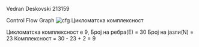 Vedran Deskovski 213159

Control Flow Graph
![cfg](https://github.com/Vedran-D/SI_2023_lab2_213159/assets/61386261/b52ef8bf-85c7-4303-aa34-cf5d88c77113)
Цикломатска комплексност

Цикломатска комплексност е 9, 
Број на ребра(Е) = 30
Број на јазли(N) = 23
Комплексност = 30 - 23 + 2 = 9
